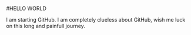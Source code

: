 #HELLO WORLD

I am starting GitHub. I am completely clueless about GitHub, wish me luck on this long and painfull journey.
